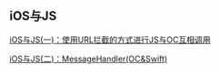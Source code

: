 iOS与JS
------


[iOS与JS(一)：使用URL拦截的方式进行JS与OC互相调用](http://andyron.com/2017/ios-js-1.html)

[iOS与JS(二)：MessageHandler(OC&Swift)](http://andyron.com/2017/ios-js-2.html)